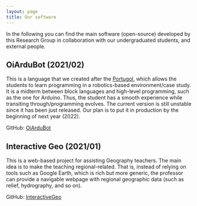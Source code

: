 ```yaml
---
layout: page
title: Our software
---
```


<!-- subtitle: X  -->

In the following you can find the main software (open-source) developed by this Research Group in collaboration with our undergraduated students, and external people.

## OiArduBot (2021/02)
This is a language that we created after the [Portugol](http://lite.acad.univali.br/portugol/), which allows the students to learn programming in a robotics-based environment/case study. It is a midterm between block languages and high-level programming, such as the one for Arduino. Thus, the student has a smooth experience while transiting through/programming evolves. The current version is still unstable since it has been just released. Our plan is to put it in production by the beginning of next year (2022).

GitHub: [OiArduBot](https://github.com/IntelAgir-Research-Group/OiArduBot)

## Interactive Geo (2021/01)
This is a web-based project for assisting Geography teachers. The main idea is to make the teaching regional-related. That is, instead of relying on tools such as Google Earth, which is rich but more generic, the professor can provide a navigable webpage with regional geographic data (such as relief, hydrography, and so on).

GitHub: [InteractiveGeo](https://github.com/ricardodesouza1/atlas-digital)

<!--

In the following you can find the main software (open-source) projects implemented and maintained by us. Refer to our [GitHub profile](https://github.com/S2-group/) for a complete overview of all our projects/tools.

## Robot Runner
A tool for streamlining the execution of measurement-based experiments involving robotics software. The tool is able to automatically setup, start, resume, and fully replicate user-defined experiments. Thanks to its plugin-based architecture, the tool is fully independent of the number, type, and complexity of the used robots (both real and simulated).

GitHub: [https://github.com/S2-group/robot-runner](https://github.com/S2-group/robot-runner)

## Android Runner
There are many experiments performed on Android devices through a laptop, and many of them have a custom test suite. At the VU we developed an Android Runner, an open-source tool to generalise the process, reducing boilerplate code and speeding up development. Android Runner is currently used in the Green Lab course at the VU and by other researchers in the software engineering community.

GitHub: [https://github.com/S2-group/android-runner](https://github.com/S2-group/android-runner)

## NAPPA
A navigation-aware technique for personalized prefetching of network requests of Android apps. NAPPA is fully automated (with the possibility of custom behavior provided by developers), transparent w.r.t. the back-end of the app (i.e., it is independent of the data types provided by the back-end and it does not require any modifications in the business logic of the back-end), and adapts its prefetching behavior according to the navigation patterns of the user.

GitHub: [https://github.com/S2-group/NAPPA](https://github.com/S2-group/NAPPA)

## Lacuna
A technique for JavaScript dead code elimination, where existing JavaScript analysis techniques are applied in combination. Lacuna supports both static and dynamic analyses, it is extensible, and independent of the specificities of the used JavaScript analysis techniques. Lacuna can be applied to any JavaScript code base, without imposing any constraints to the developer, e.g., on coding style or on the use of some specific JavaScript feature (e.g., modules).

GitHub: [https://github.com/S2-group/Lacuna](https://github.com/S2-group/Lacuna)

## Android Time Machine
Android Time Machine provides a dataset (and mining infrastructure) including 8,431 real-world open-source Android apps. It combines source and commit history information available on GitHub with the metadata from Google Play store. The graph representation used for structuring the data eases the analysis of the relationships between source code and metadata. The dataset is provided as Docker containers to improve its accessibility and extensibility.

GitHub: [http://androidtimemachine.github.io](http://androidtimemachine.github.io/)


-->


